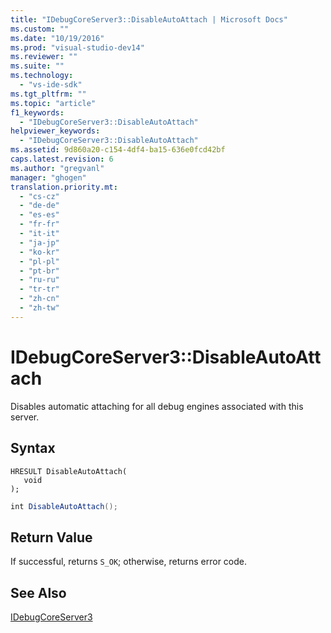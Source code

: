 ```yaml
---
title: "IDebugCoreServer3::DisableAutoAttach | Microsoft Docs"
ms.custom: ""
ms.date: "10/19/2016"
ms.prod: "visual-studio-dev14"
ms.reviewer: ""
ms.suite: ""
ms.technology: 
  - "vs-ide-sdk"
ms.tgt_pltfrm: ""
ms.topic: "article"
f1_keywords: 
  - "IDebugCoreServer3::DisableAutoAttach"
helpviewer_keywords: 
  - "IDebugCoreServer3::DisableAutoAttach"
ms.assetid: 9d860a20-c154-4df4-ba15-636e0fcd42bf
caps.latest.revision: 6
ms.author: "gregvanl"
manager: "ghogen"
translation.priority.mt: 
  - "cs-cz"
  - "de-de"
  - "es-es"
  - "fr-fr"
  - "it-it"
  - "ja-jp"
  - "ko-kr"
  - "pl-pl"
  - "pt-br"
  - "ru-ru"
  - "tr-tr"
  - "zh-cn"
  - "zh-tw"
---
```

# IDebugCoreServer3::DisableAutoAttach
Disables automatic attaching for all debug engines associated with this server.  
  
## Syntax  
  
```cpp#  
HRESULT DisableAutoAttach(  
   void  
);  
```  
  
```c#  
int DisableAutoAttach();  
```  
  
## Return Value  
 If successful, returns `S_OK`; otherwise, returns error code.  
  
## See Also  
 [IDebugCoreServer3](../extensibility/idebugcoreserver3.md)